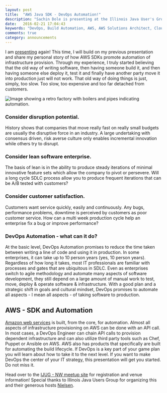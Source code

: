 ```yaml
---
layout: post
title:  "AWS Java SDK - DevOps Automation!"
description: "Sachin Dole is presenting at the Illinois Java User's Group NW on the topic of DevOps on the AWS platform"
date:   2016-02-21 17:04:43
keywords: "DevOps, Build Automation, AWS, AWS Solutions Architect, Cloud Automation, Cloud Architect"
comments: true
category: announcements
---
```

<p>I am <a href="http://www.meetup.com/IllinoisJUGNorthwest/events/228187464/">presenting</a> again! This time, I will build on my previous presentation and share my personal story of how AWS SDKs promote automation of infrastructure provision. Through my experience, I truly started believing that the old way of writing software, then having someone build it, and then having someone else deploy it, test it and finally have another party move it into production just will not work. That old way of doing things is just, simply, too slow. Too slow, too expensive and too far detached from customers.</p>
<img src="/images/automation.png" alt="Image showing a retro factory with boilers and pipes indicating automation."/>
<h3>Consider disruption potential.</h3> 
<p>History shows that companies that move really fast on really small budgets are usually the disruptive force in an industry. A large undertaking with consensus driven, risk averse culture only enables incremental innovation while others try to disrupt.</p>
<h3>Consider lean software enterprise.</h3> 
<p>The basis of lean is in the ability to produce steady iterations of minimal innovative feature sets which allow the company to pivot or persevere. Will a long cycle SDLC process allow you to produce frequent iterations that can be A/B tested with customers?</p>
<h3>Consider customer satisfaction.</h3> 
<p>Customers want service quickly, easily and continuously. Any bugs, performance problems, downtime is perceived by customers as poor customer service. How can a multi week production cycle help an enterprise fix a bug or improve performance? </p>
 <h3>DevOps Automation - what can it do?</h3>
 <p>At the basic level, DevOps Automation promises to reduce the time taken between writing a line of code and using it in production. In some enterprises, it can take up to 10 person years (yes, 10 person years). Regardless of how long it takes, most IT professionals are familiar with processes and gates that are ubiquitous in SDLC. Even as enterprises switch to agile methodology and automate many aspects of software development, they still depend on a large amount of manual work to test, move, deploy & operate software & infrastructure. With a good plan and a strategic shift in goals and cultural mindset, DevOps promises to automate all aspects - I mean all aspects - of taking software to production.</p>
 <h2>AWS - SDK and Automation</h2>
 <a href="http://aws.amazon.com">Amazon web services</a> is built, from the core, for automation. Almost all aspects of infrastructure provisioning on AWS can be done with an API call. In most cases, a DevOps Engineer can chain API calls to provision dependent infrastructure and can also utilize third party tools such as Chef, Puppet or Ansible on AWS. AWS also has products that specifically are built for automating the build lifecycle. If DevOps is a key part of your game plan you will learn about how to take it to the next level. If you want to make DevOps the center of your IT strategy, this presentation will get you started. Do not miss it. 
 <p>Head over to the <a href="http://www.meetup.com/IllinoisJUGNorthwest/events/228187464/">IJUG - NW meetup site</a> for registration and venue information! Special thanks to Illinois Java Users Group for organizing this and their generous hosts <a href="http://www.nielsen.com/us/en.html">Nielsen</a>.</p>
